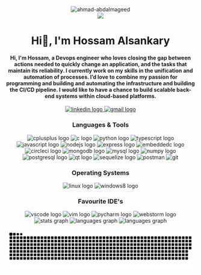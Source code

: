 

<div align="center">
  <img src="https://komarev.com/ghpvc/?username=ahmad-abdalmageed&label=Profile%20views&color=0e75b6&style=flat" alt="ahmad-abdalmageed" />
</div>




<div align="center">
  <img height="300" src="https://media.giphy.com/media/RbDKaczqWovIugyJmW/giphy.gif"  />
</div>





<h1 align="center">Hi👋, I'm Hossam Alsankary</h1>



<h4 align="center">Hi, I'm Hossam, a Devops engineer who loves closing the gap between actions needed to quickly change an application,
and the tasks that maintain its reliability. I currently work on my skills in the unification and automation of processes.
I’d love to combine my passion for programming and building and automating the infrastructure and building the CI/CD pipeline.
I would like to have a chance to build scalable back-end systems within cloud-based platforms.</h4>



<div align="center">
  <a href="https://www.linkedin.com/in/hossam-alsankary-2b084024b/" target="_blank">
    <img src="https://raw.githubusercontent.com/maurodesouza/profile-readme-generator/master/src/assets/icons/social/linkedin/default.svg" width="52" height="40" alt="linkedin logo"  />
  </a>
  <a href="hossamhassanalsankary@gmail.com" target="_blank">
    <img src="https://raw.githubusercontent.com/maurodesouza/profile-readme-generator/master/src/assets/icons/social/gmail/default.svg" width="52" height="40" alt="gmail logo"  />
  </a>

  </a>

</div>




<div align="center">
    <h3>
        Languages & Tools
    </h3>
  <img src="https://upload.wikimedia.org/wikipedia/commons/3/39/Kubernetes_logo_without_workmark.svg" height="40" width="52" alt="cplusplus logo"  />
  <img src="https://upload.wikimedia.org/wikipedia/commons/e/e9/Jenkins_logo.svg" height="40" width="52" alt="c logo"  />
  <img src="https://seeklogo.com/images/D/docker-logo-6D6F987702-seeklogo.com.png" height="40" width="52" alt="python logo"  />
  <img src="https://cdn.icon-icons.com/icons2/2389/PNG/512/ansible_logo_icon_145495.png height="40" width="52" alt="typescript logo"  />
  <img src="https://cdn.jsdelivr.net/gh/devicons/devicon/icons/javascript/javascript-original.svg" height="40" width="52" alt="javascript logo"  />
  <img src="https://cdn.jsdelivr.net/gh/devicons/devicon/icons/nodejs/nodejs-original.svg" height="40" width="52" alt="nodejs logo"  />
  <img src="https://cdn.worldvectorlogo.com/logos/aws-cloudformation.svg" height="40" width="52" alt="express logo"  />
  <img src="https://upload.wikimedia.org/wikipedia/commons/c/c3/Python-logo-notext.svg" height="40" width="52" alt="embeddedc logo"  />
  <img src="https://www.svgrepo.com/show/376353/terraform.svg" height="40" width="52" alt="circleci logo"  />
  <img src="https://cdn.jsdelivr.net/gh/devicons/devicon/icons/mongodb/mongodb-original.svg" height="40" width="52" alt="mongodb logo"  />
  <img src="https://cdn.jsdelivr.net/gh/devicons/devicon/icons/mysql/mysql-original.svg" height="40" width="52" alt="mysql logo"  />
  <img src="https://cdn.jsdelivr.net/gh/devicons/devicon/icons/numpy/numpy-original.svg" height="40" width="52" alt="numpy logo"  />
  <img src="https://cdn.jsdelivr.net/gh/devicons/devicon/icons/postgresql/postgresql-original.svg" height="40" width="52" alt="postgresql logo"  />
  <img src="https://cdn.jsdelivr.net/gh/devicons/devicon/icons/qt/qt-original.svg" height="40" width="52" alt="qt logo"  />
  <img src="https://cdn.jsdelivr.net/gh/devicons/devicon/icons/sequelize/sequelize-original.svg" height="40" width="52" alt="sequelize logo"  />
 <img src="https://www.vectorlogo.zone/logos/getpostman/getpostman-icon.svg" alt="postman" width="40" height="40"/>
    <img src="https://www.vectorlogo.zone/logos/git-scm/git-scm-icon.svg" alt="git" width="40" height="40"/>
</div>



<div align="center">
  <h3>
   	Operating Systems   
  </h3>
  <img src="https://cdn.jsdelivr.net/gh/devicons/devicon/icons/linux/linux-original.svg" height="40" width="52" alt="linux logo"  />
  <img src="https://cdn.jsdelivr.net/gh/devicons/devicon/icons/windows8/windows8-original.svg" height="40" width="52" alt="windows8 logo"  />
</div>



<div align="center">
    <h3>
        Favourite IDE's
    </h3>
  <img src="https://cdn.jsdelivr.net/gh/devicons/devicon/icons/vscode/vscode-original.svg" height="40" width="52" alt="vscode logo"  />
  <img src="https://cdn.jsdelivr.net/gh/devicons/devicon/icons/vim/vim-original.svg" height="40" width="52" alt="vim logo"  />
  <img src="https://cdn.jsdelivr.net/gh/devicons/devicon/icons/pycharm/pycharm-original.svg" height="40" width="52" alt="pycharm logo"  />
  <img src="https://cdn.jsdelivr.net/gh/devicons/devicon/icons/webstorm/webstorm-original.svg" height="40" width="52" alt="webstorm logo"  />
</div>




<div align="center">
  <img src="https://github-readme-stats.vercel.app/api/top-langs?username=ahmad-abdalmageed&show_icons=true&locale=en&layout=compact&theme=tokyonight&hide=jupyter%20notebook,HTML&count_private=true" height="150" alt="stats graph"  />
  <img src="https://github-readme-stats.vercel.app/api?username=ahmad-abdalmageed&show_icons=true&locale=en&theme=tokyonight&count_private=true" height="150" alt="languages graph"  />
  <img src="https://leetcode-stats.vercel.app/api?username=Ahmad-Abdalmageed&theme=Dark" height="150" alt="languages graph"  />
</div>


![github contribution grid snake animation](https://raw.githubusercontent.com/Ahmad-Abdalmageed/Ahmad-Abdalmageed/output/github-contribution-grid-snake-dark.svg#gh-dark-mode-only)
